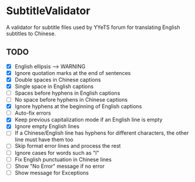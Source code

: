 SubtitleValidator
=================

A validator for subtitle files used by YYeTS forum for translating English subtitles to Chinese.

TODO
----

- [x] English ellipsis --> WARNING
- [x] Ignore quotation marks at the end of sentences
- [x] Double spaces in Chinese captions
- [x] Single space in English captions
- [ ] Spaces before hyphens in English captions
- [ ] No space before hyphens in Chinese captions
- [x] Ignore hyphens at the beginning of English captions
- [ ] Auto-fix errors
- [x] Keep previous capitalization mode if an English line is empty
- [x] Ignore empty English lines
- [ ] If a Chinese/English line has hyphens for different characters, the other line must have them too
- [ ] Skip format error lines and process the rest
- [ ] Ignore cases for words such as "I"
- [ ] Fix English punctuation in Chinese lines
- [ ] Show "No Error" message if no error
- [ ] Show message for Exceptions
